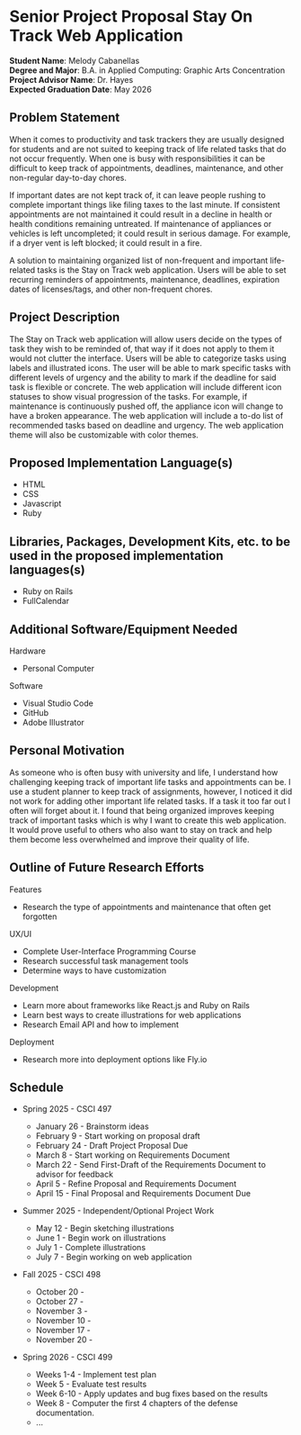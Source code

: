 Senior Project Proposal Stay On Track Web Application
===================================================

**Student Name**: Melody Cabanellas  
**Degree and Major**: B.A. in Applied Computing: Graphic Arts Concentration  
**Project Advisor Name**: Dr. Hayes  
**Expected Graduation Date**: May 2026 


Problem Statement
-----------------

When it comes to productivity and task trackers they are usually designed for 
students and are not suited to keeping track of life related tasks that do not 
occur frequently. When one is busy with responsibilities it can be difficult to 
keep track of appointments, deadlines, maintenance, and other non-regular 
day-to-day chores. 

If important dates are not kept track of, it can leave people rushing to complete
important things like filing taxes to the last minute. If consistent 
appointments are not maintained it could result in a decline in health or
health conditions remaining untreated. If maintenance of appliances or vehicles
is left uncompleted; it could result in serious damage. For example, if a dryer
vent is left blocked; it could result in a fire. 

A solution to maintaining organized list of non-frequent and important 
life-related tasks is the Stay on Track web application. Users will be able to 
set recurring reminders of appointments, maintenance, deadlines, expiration dates
of licenses/tags, and other non-frequent chores.

Project Description
-------------------

The Stay on Track web application will allow users decide on the types of task 
they wish to be reminded of, that way if it does not apply to them it would not
clutter the interface. Users will be able to categorize tasks using labels and 
illustrated icons. The user will be able to mark specific tasks with different 
levels of urgency and the ability to mark if the deadline for said task is 
flexible or concrete. The web application will include different icon statuses 
to show visual progression of the tasks. For example, if maintenance is
continuously pushed off, the appliance icon will change to have a broken 
appearance. The web application will include a to-do list of recommended tasks
based on deadline and urgency. The web application theme will also be 
customizable with color themes.


Proposed Implementation Language(s) 
-----------------------------------

*   HTML
*   CSS
*   Javascript
*   Ruby


Libraries, Packages, Development Kits, etc. to be used in the proposed implementation languages(s)
--------------------------------------------------------------------------------------------------

*   Ruby on Rails
*   FullCalendar

Additional Software/Equipment Needed
------------------------------------

Hardware
*   Personal Computer

Software
*   Visual Studio Code
*   GitHub
*   Adobe Illustrator

Personal Motivation
-------------------

As someone who is often busy with university and life, I understand how 
challenging keeping track of important life tasks and appointments can be. I 
use a student planner to keep track of assignments, however, I noticed it did
not work for adding other important life related tasks. If a task it too far out
I often will forget about it. I found that being organized improves keeping 
track of important tasks which is why I want to create this web application. It 
would prove useful to others who also want to stay on track and help them become
less overwhelmed and improve their quality of life. 

Outline of Future Research Efforts
----------------------------------
Features
*   Research the type of appointments and maintenance that often get forgotten

UX/UI
*   Complete User-Interface Programming Course
*   Research successful task management tools
*   Determine ways to have customization

Development 
*   Learn more about frameworks like React.js and Ruby on Rails
*   Learn best ways to create illustrations for web applications
*   Research Email API and how to implement

Deployment
*   Research more into deployment options like Fly.io

Schedule
--------

*   Spring 2025 - CSCI 497
    -   January 26 - Brainstorm ideas
    -   February 9 - Start working on proposal draft
    -   February 24 - Draft Project Proposal Due 
    -   March 8 - Start working on Requirements Document
    -   March 22 - Send First-Draft of the Requirements Document to advisor for feedback
    -   April 5 - Refine Proposal and Requirements Document
    -   April 15 - Final Proposal and Requirements Document Due

*   Summer 2025 - Independent/Optional Project Work
    -   May 12 - Begin sketching illustrations
    -   June 1 - Begin work on illustrations 
    -   July 1 - Complete illustrations
    -   July 7 - Begin working on web application

*   Fall 2025 - CSCI 498
    -   October 20 - 
    -   October 27 - 
    -   November 3 - 
    -   November 10 - 
    -   November 17 - 
    -   November 20 - 

*   Spring 2026 - CSCI 499
    -   Weeks 1-4 - Implement test plan
    -   Week 5 - Evaluate test results
    -   Week 6-10 - Apply updates and bug fixes based on the results
    -   Week 8 - Computer the first 4 chapters of the defense documentation.
    -   ...
